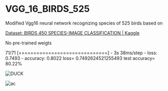 # VGG_16_BIRDS_525

Modified Vgg16 neural network recognizing species of 525 birds based on

[Dataset: BIRDS 450 SPECIES-IMAGE CLASSIFICATION | Kaggle](https://www.kaggle.com/datasets/gpiosenka/100-bird-species)

No pre-trained weigts

71/71 [==============================] - 3s 38ms/step - loss: 0.7493 - accuracy: 0.8022
loss= 0.7492624521255493
test accuracy= 80.22%

![DUCK](https://github.com/manczakw/VGG_16_BIRDS_525/assets/69490354/8abe0654-9f99-4008-9834-e3e5f465e420)


![ac](https://github.com/manczakw/VGG_16_BIRDS_525/assets/69490354/deab7992-383b-498c-b703-a2d429bc6558)
